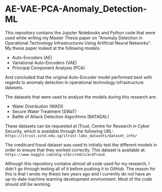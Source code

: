# AE-VAE-PCA-Anomaly_Detection-ML
This repository contains the Jupyter Notebooks and Python code that were used while writing my Master Thesis paper on "Anomaly Detection in Operational Technology Infrastructures Using Artificial Neural Networks". My thesis paper looked at the following models:

- Auto-Encoders (AE)
- Variational Auto-Encoders (VAE)
- Principal Component Analysis (PCA)

And concluded that the original Auto-Encoder model performed best with regards to anomaly detection in operational technology infrastructure datasets. 

The datasets that were used to analyze the models during this research are:
- Water Distribution (WADI)
- Secure Water Treatment (SWaT)
- Battle of Attack Detection Algorithms (BATADAL)

These datasets can be requested at iTrust, Centre for Research in Cyber Security, which is available through the following URL:
```https://itrust.sutd.edu.sg/itrust-labs_datasets/dataset_info/```

The creditcard fraud dataset was used to initially test the different models in order to ensure that they worked correctly. This dataset is available at:
```https://www.kaggle.com/mlg-ulb/creditcardfraud```

Although this repository contains almost all code used for my research, I didn't go through testing all of it before pushing it to GitHub. The reason for this is that I wrote my thesis two years ago and I currently do not have an up-to-date machine learning development environment. Most of the code should still be working.
